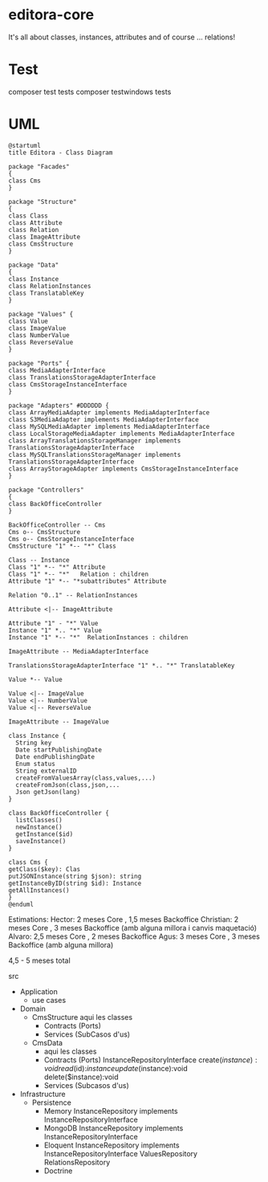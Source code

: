 # editora-core

It's all about classes, instances, attributes and of course ... relations!

# Test

composer test tests
composer testwindows tests

# UML
```
@startuml
title Editora - Class Diagram

package "Facades"
{
class Cms
}

package "Structure"
{
class Class
class Attribute
class Relation
class ImageAttribute
class CmsStructure
}

package "Data"
{
class Instance
class RelationInstances
class TranslatableKey
}

package "Values" {
class Value
class ImageValue
class NumberValue
class ReverseValue
}

package "Ports" {
class MediaAdapterInterface
class TranslationsStorageAdapterInterface
class CmsStorageInstanceInterface
}

package "Adapters" #DDDDDD {
class ArrayMediaAdapter implements MediaAdapterInterface
class S3MediaAdapter implements MediaAdapterInterface
class MySQLMediaAdapter implements MediaAdapterInterface
class LocalStorageMediaAdapter implements MediaAdapterInterface
class ArrayTranslationsStorageManager implements TranslationsStorageAdapterInterface
class MySQLTranslationsStorageManager implements TranslationsStorageAdapterInterface
class ArrayStorageAdapter implements CmsStorageInstanceInterface
}

package "Controllers"
{
class BackOfficeController
}

BackOfficeController -- Cms
Cms o-- CmsStructure
Cms o-- CmsStorageInstanceInterface
CmsStructure "1" *-- "*" Class

Class -- Instance
Class "1" *-- "*" Attribute
Class "1" *-- "*"   Relation : children
Attribute "1" *-- "*subattributes" Attribute

Relation "0..1" -- RelationInstances

Attribute <|-- ImageAttribute

Attribute "1" - "*" Value
Instance "1" *.. "*" Value
Instance "1" *-- "*"  RelationInstances : children

ImageAttribute -- MediaAdapterInterface

TranslationsStorageAdapterInterface "1" *.. "*" TranslatableKey

Value *-- Value

Value <|-- ImageValue
Value <|-- NumberValue
Value <|-- ReverseValue

ImageAttribute -- ImageValue

class Instance {
  String key
  Date startPublishingDate
  Date endPublishingDate
  Enum status
  String externalID
  createFromValuesArray(class,values,...)
  createFromJson(class,json,...
  Json getJson(lang)
}

class BackOfficeController {
  listClasses()
  newInstance()
  getInstance($id)
  saveInstance()
}

class Cms {
getClass($key): Clas
putJSONInstance(string $json): string
getInstanceByID(string $id): Instance
getAllInstances()
}
@enduml
```

Estimations:
Hector: 2 meses Core , 1,5 meses Backoffice
Christian: 2 meses Core , 3 meses Backoffice (amb alguna millora i canvis maquetació)
Alvaro: 2,5 meses Core , 2 meses Backoffice
Agus: 3 meses Core , 3 meses Backoffice (amb alguna millora)

4,5 - 5 meses total



src
  - Application
    - use cases
  - Domain
    - CmsStructure
      aqui les classes
      - Contracts (Ports)
      - Services (SubCasos d'us)
    - CmsData
      - aqui les classes
      - Contracts (Ports)
        InstanceRepositoryInterface
          create($instance):void
          read($id):$instance
          update($instance):void
          delete($instance):void
      - Services (Subcasos d'us)
  - Infrastructure
    - Persistence
      - Memory
        InstanceRepository implements InstanceRepositoryInterface	
      - MongoDB
        InstanceRepository implements InstanceRepositoryInterface
      - Eloquent
        InstanceRepository implements InstanceRepositoryInterface
        ValuesRepository
        RelationsRepository
      - Doctrine
